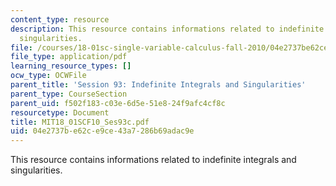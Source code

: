 ```yaml
---
content_type: resource
description: This resource contains informations related to indefinite integrals and
  singularities.
file: /courses/18-01sc-single-variable-calculus-fall-2010/04e2737be62ce9ce43a7286b69adac9e_MIT18_01SCF10_Ses93c.pdf
file_type: application/pdf
learning_resource_types: []
ocw_type: OCWFile
parent_title: 'Session 93: Indefinite Integrals and Singularities'
parent_type: CourseSection
parent_uid: f502f183-c03e-6d5e-51e8-24f9afc4cf8c
resourcetype: Document
title: MIT18_01SCF10_Ses93c.pdf
uid: 04e2737b-e62c-e9ce-43a7-286b69adac9e
---
```

This resource contains informations related to indefinite integrals and singularities.

